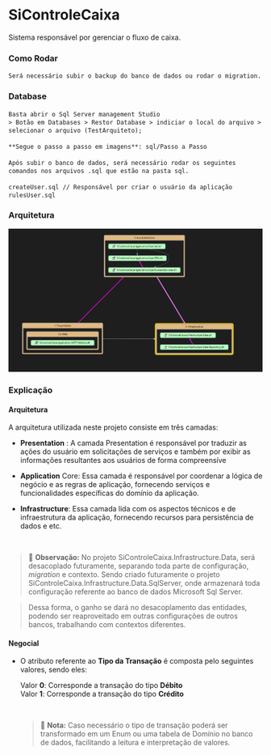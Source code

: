 # SiControleCaixa
Sistema responsável por gerenciar o fluxo de caixa.

### Como Rodar
```
Será necessário subir o backup do banco de dados ou rodar o migration.
```
### Database 
```
Basta abrir o Sql Server management Studio
> Botão em Databases > Restor Database > indiciar o local do arquivo > selecionar o arquivo (TestArquiteto);

**Segue o passo a passo em imagens**: sql/Passo a Passo

Após subir o banco de dados, será necessário rodar os seguintes comandos nos arquivos .sql que estão na pasta sql.

createUser.sql // Responsável por criar o usuário da aplicação
rulesUser.sql
```

### Arquitetura 

![arquitetura](/Arquitetura.png)



### Explicação

#### Arquitetura
A arquitetura utilizada neste projeto consiste em três camadas:
- **Presentation** : A camada Presentation é responsável por traduzir as ações do usuário em solicitações de serviços e também por exibir as informações resultantes aos usuários de forma compreensíve

- **Application** Core: Essa camada é responsável por coordenar a lógica de negócio e as regras de aplicação, fornecendo serviços e funcionalidades específicas do domínio da aplicação.

- **Infrastructure**: Essa camada lida com os aspectos técnicos e de infraestrutura da aplicação, fornecendo recursos para persistência de dados e etc. 
 <br/>
 
   > :memo: <strong>Observação:</strong> No projeto SiControleCaixa.Infrastructure.Data, será desacoplado futuramente, separando toda parte de configuração, <i>migration</i> e contexto. Sendo criado futuramente o projeto SiControleCaixa.Infrastructure.Data.SqlServer, onde armazenará toda configuração referente ao banco de dados Microsoft Sql Server. 
    
   > Dessa forma, o ganho se dará no desacoplamento das entidades, podendo ser reaproveitado em outras configurações de outros bancos, trabalhando com contextos diferentes.

 

#### Negocial
- O atributo referente ao <strong>Tipo da Transação</strong> é composta pelo seguintes valores, sendo eles:
   <br/>
   
  Valor <strong>0</strong>: Corresponde a transação do tipo <strong>Débito</strong>
   <br/>
  Valor <strong>1</strong>: Corresponde a transação do tipo <strong>Crédito</strong>
  
   <br/>

    > :memo: **Nota:** Caso necessário o tipo de transação poderá ser transformado em um Enum ou uma tabela de Domínio no banco de dados, facilitando a leitura e interpretação de valores. 

